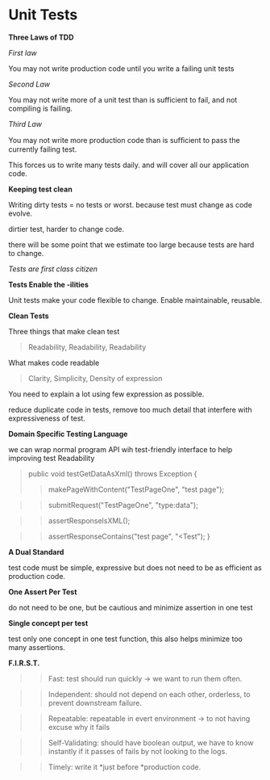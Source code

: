 # Unit Tests

**Three Laws of TDD**

*First law*

You may not write production code until you write a failing unit tests

*Second Law* 

You may not write more of a unit test than is sufficient to fail, and not compiling is failing.

*Third Law*

You may not write more production code than is sufﬁcient to pass the currently failing test. 

This forces us to write many tests daily. and will cover all our application code.


**Keeping test clean**

Writing dirty tests = no tests or worst.  because test must change as code evolve.

dirtier test, harder to change code.

there will be some point that we estimate too large because tests are hard to change.

*Tests are first class citizen*

**Tests Enable the -ilities**

Unit tests make your code flexible to change. Enable maintainable, reusable.

**Clean Tests**

Three things that make clean test

>Readability,
>Readability,
>Readability

What makes code readable
>
>Clarity,
>Simplicity,
>Density of expression

You need to explain a lot using few expression as possible.

reduce duplicate code in tests, remove too much detail that interfere with expressiveness of test.


**Domain Specific Testing Language**

we can wrap normal program API wih test-friendly interface to help improving test Readability

>public void testGetDataAsXml() throws Exception { 
   >>   makePageWithContent("TestPageOne", "test page");
   
>> submitRequest("TestPageOne", "type:data");

>>    assertResponseIsXML();   
 
 >>assertResponseContains("test page", "<Test");  }
 

**A Dual Standard**

test code must be simple, expressive but does not need to be as efficient as production code.

**One Assert Per Test**

do not need to be one, but be cautious and minimize assertion in one test

**Single concept per test**

test only one concept in one test function, this also helps minimize too many assertions.

**F.I.R.S.T.**

>>Fast: test should run quickly -> we want to run them often.


>>Independent: should not depend on each other, orderless, to prevent downstream failure.

>>Repeatable: repeatable in evert environment -> to not having excuse why it fails

>>Self-Validating: should have boolean output, we have to know instantly if it passes of fails by not looking to the logs.

>>Timely: write it *just before *production code.














